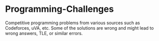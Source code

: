 # Programming-Challenges
Competitive programming problems from various sources such as Codeforces, uVA, etc.
Some of the solutions are wrong and might lead to wrong answers, TLE, or similar errors.
